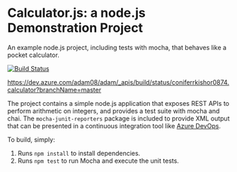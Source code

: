 Calculator.js: a node.js Demonstration Project
==============================================
An example node.js project, including tests with mocha, that behaves like
a pocket calculator.

[![Build Status](https://dev.azure.com/adam08/adam/_apis/build/status/coniferrkishor0874.calculator?branchName=master)](https://dev.azure.com/adam08/adam/_build/latest?definitionId=38&branchName=master)

https://dev.azure.com/adam08/adam/_apis/build/status/coniferrkishor0874.calculator?branchName=master

The project contains a simple node.js application that exposes REST APIs
to perform arithmetic on integers, and provides a test suite with mocha
and chai.  The `mocha-junit-reporters` package is included to provide XML
output that can be presented in a continuous integration tool like
[Azure DevOps](https://azure.com/devops).

To build, simply:

1. Runs `npm install` to install dependencies.
2. Runs `npm test` to run Mocha and execute the unit tests.

